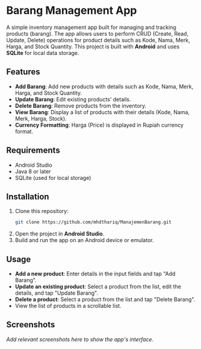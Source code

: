 # Barang Management App

A simple inventory management app built for managing and tracking products (barang). The app allows users to perform CRUD (Create, Read, Update, Delete) operations for product details such as Kode, Nama, Merk, Harga, and Stock Quantity. This project is built with **Android** and uses **SQLite** for local data storage.

## Features

- **Add Barang**: Add new products with details such as Kode, Nama, Merk, Harga, and Stock Quantity.
- **Update Barang**: Edit existing products' details.
- **Delete Barang**: Remove products from the inventory.
- **View Barang**: Display a list of products with their details (Kode, Nama, Merk, Harga, Stock).
- **Currency Formatting**: Harga (Price) is displayed in Rupiah currency format.

## Requirements

- Android Studio
- Java 8 or later
- SQLite (used for local storage)

## Installation

1. Clone this repository:
   ```bash
   git clone https://github.com/mhdthariq/ManajemenBarang.git
   ```
2. Open the project in **Android Studio**.
3. Build and run the app on an Android device or emulator.

## Usage

- **Add a new product**: Enter details in the input fields and tap "Add Barang".
- **Update an existing product**: Select a product from the list, edit the details, and tap "Update Barang".
- **Delete a product**: Select a product from the list and tap "Delete Barang".
- View the list of products in a scrollable list.

## Screenshots

_Add relevant screenshots here to show the app's interface._
